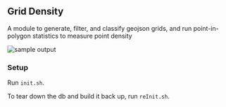 ## Grid Density

A module to generate, filter, and classify geojson grids, and run point-in-polygon statistics to measure point density

![sample output]("https://cloud.githubusercontent.com/assets/4389360/10033192/d7ab04da-613c-11e5-8dd0-e102ff295d26.png")


### Setup

Run `init.sh`.

To tear down the db and build it back up, run `reInit.sh`.
